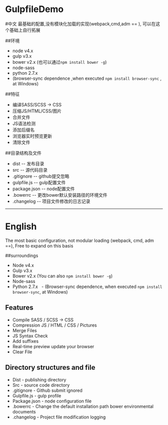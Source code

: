 # GulpfileDemo

#中文
最基础的配置,没有模块化加载的实现(webpack,cmd,adm == ),
可以在这个基础上自行拓展

##环境
- node v4.x
- gulp v3.x
- bower v2.x (也可以通过`npm install bower -g`)
- node-sass
- python 2.7.x
 - (browser-sync dependence ,when executed `npm install browser-sync` , at Windows)


##特征
- 编译SASS/SCSS -> CSS
- 压缩JS/HTML/CSS/图片
- 合并文件
- JS语法检测
- 添加后缀名
- 浏览器实时预览更新
- 清除文件


##目录结构及文件
- dist -- 发布目录
- src -- 源代码目录
- .gitignore -- github提交忽略
- gulpfile.js -- gulp配置文件
- package.json -- node配置文件
- .bowerrc -- 更改bower默认安装路径的环境文件
- .changelog -- 项目文件修改的日志记录

------------


# English
The most basic configuration, not modular loading (webpack, cmd, adm ==),
Free to expand on this basis

##surroundings
- Node v4.x
- Gulp v3.x
- Bower v2.x (You can also `npm install bower -g`)
- Node-sass
- Python 2.7.x
  - (Browser-sync dependence, when executed `npm install browser-sync`, at Windows)


## Features
- Compile SASS / SCSS -> CSS
- Compression JS / HTML / CSS / Pictures
- Merge Files
- JS Syntax Check
- Add suffixes
- Real-time preview update your browser
- Clear File


## Directory structures and file
- Dist - publishing directory
- Src - source code directory
- .gitignore - Github submit ignored
- Gulpfile.js - gulp profile
- Package.json - node configuration file
- .bowerrc - Change the default installation path bower environmental documents
- .changelog - Project file modification logging
